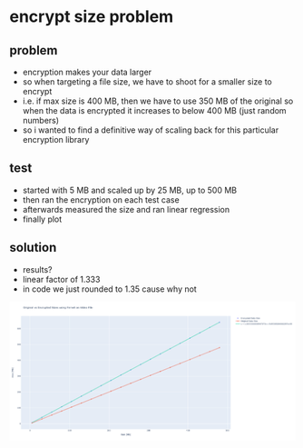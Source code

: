 # encrypt size problem
## problem
- encryption makes your data larger
- so when targeting a file size, we have to shoot for a smaller size to encrypt
- i.e. if max size is 400 MB, then we have to use 350 MB of the original so when the data is encrypted it increases to below 400 MB (just random numbers)
- so i wanted to find a definitive way of scaling back for this particular encryption library

## test
- started with 5 MB and scaled up by 25 MB, up to 500 MB
- then ran the encryption on each test case
- afterwards measured the size and ran linear regression
- finally plot

## solution
- results?
- linear factor of 1.333
- in code we just rounded to 1.35 cause why not

![image](encrypt-plot.png)